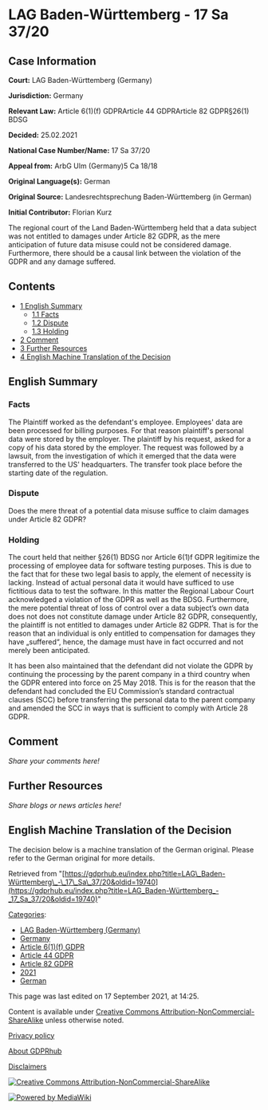 # LAG Baden-Württemberg - 17 Sa 37/20

## Case Information

**Court:** LAG Baden-Württemberg (Germany)

**Jurisdiction:** Germany

**Relevant Law:** Article 6(1)(f) GDPRArticle 44 GDPRArticle 82 GDPR§26(1) BDSG

**Decided:** 25.02.2021

**National Case Number/Name:** 17 Sa 37/20

**Appeal from:** ArbG Ulm (Germany)5 Ca 18/18

**Original Language(s):** German

**Original Source:** Landesrechtsprechung Baden-Württemberg (in German)

**Initial Contributor:** Florian Kurz

The regional court of the Land Baden-Württemberg held that a data subject was not entitled to damages under Article 82 GDPR, as the mere anticipation of future data misuse could not be considered damage. Furthermore, there should be a causal link between the violation of the GDPR and any damage suffered.

## Contents

*   [1 English Summary](#English_Summary)
    *   [1.1 Facts](#Facts)
    *   [1.2 Dispute](#Dispute)
    *   [1.3 Holding](#Holding)
*   [2 Comment](#Comment)
*   [3 Further Resources](#Further_Resources)
*   [4 English Machine Translation of the Decision](#English_Machine_Translation_of_the_Decision)

## English Summary

### Facts

The Plaintiff worked as the defendant's employee. Employees' data are been processed for billing purposes. For that reason plaintiff's personal data were stored by the employer. The plaintiff by his request, asked for a copy of his data stored by the employer. The request was followed by a lawsuit, from the investigation of which it emerged that the data were transferred to the US' headquarters. The transfer took place before the starting date of the regulation.

### Dispute

Does the mere threat of a potential data misuse suffice to claim damages under Article 82 GDPR?

### Holding

The court held that neither §26(1) BDSG nor Article 6(1)f GDPR legitimize the processing of employee data for software testing purposes. This is due to the fact that for these two legal basis to apply, the element of necessity is lacking. Instead of actual personal data it would have sufficed to use fictitious data to test the software. In this matter the Regional Labour Court acknowledged a violation of the GDPR as well as the BDSG. Furthermore, the mere potential threat of loss of control over a data subject’s own data does not does not constitute damage under Article 82 GDPR, consequently, the plaintiff is not entitled to damages under Article 82 GDPR. That is for the reason that an individual is only entitled to compensation for damages they have „suffered“, hence, the damage must have in fact occurred and not merely been anticipated.

It has been also maintained that the defendant did not violate the GDPR by continuing the processing by the parent company in a third country when the GDPR entered into force on 25 May 2018. This is for the reason that the defendant had concluded the EU Commission’s standard contractual clauses (SCC) before transferring the personal data to the parent company and amended the SCC in ways that is sufficient to comply with Article 28 GDPR.

## Comment

_Share your comments here!_

## Further Resources

_Share blogs or news articles here!_

## English Machine Translation of the Decision

The decision below is a machine translation of the German original. Please refer to the German original for more details.

Retrieved from "[https://gdprhub.eu/index.php?title=LAG\_Baden-Württemberg\_-\_17\_Sa\_37/20&oldid=19740](https://gdprhub.eu/index.php?title=LAG_Baden-Württemberg_-_17_Sa_37/20&oldid=19740)"

[Categories](/index.php?title=Special:Categories "Special:Categories"):

*   [LAG Baden-Württemberg (Germany)](/index.php?title=Category:LAG_Baden-W%C3%BCrttemberg_\(Germany\) "Category:LAG Baden-Württemberg (Germany)")
*   [Germany](/index.php?title=Category:Germany "Category:Germany")
*   [Article 6(1)(f) GDPR](/index.php?title=Category:Article_6\(1\)\(f\)_GDPR "Category:Article 6(1)(f) GDPR")
*   [Article 44 GDPR](/index.php?title=Category:Article_44_GDPR "Category:Article 44 GDPR")
*   [Article 82 GDPR](/index.php?title=Category:Article_82_GDPR "Category:Article 82 GDPR")
*   [2021](/index.php?title=Category:2021 "Category:2021")
*   [German](/index.php?title=Category:German "Category:German")

This page was last edited on 17 September 2021, at 14:25.

Content is available under [Creative Commons Attribution-NonCommercial-ShareAlike](https://creativecommons.org/licenses/by-nc-sa/4.0/) unless otherwise noted.

[Privacy policy](/index.php?title=GDPRhub:Privacy_policy)

[About GDPRhub](/index.php?title=GDPRhub:About)

[Disclaimers](/index.php?title=GDPRhub:General_disclaimer)

[![Creative Commons Attribution-NonCommercial-ShareAlike](/resources/assets/licenses/cc-by-nc-sa.png)](https://creativecommons.org/licenses/by-nc-sa/4.0/)

[![Powered by MediaWiki](/resources/assets/poweredby_mediawiki_88x31.png)](https://www.mediawiki.org/)